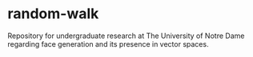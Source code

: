 # random-walk
Repository for undergraduate research at The University of Notre Dame regarding face generation and its presence in vector spaces.
